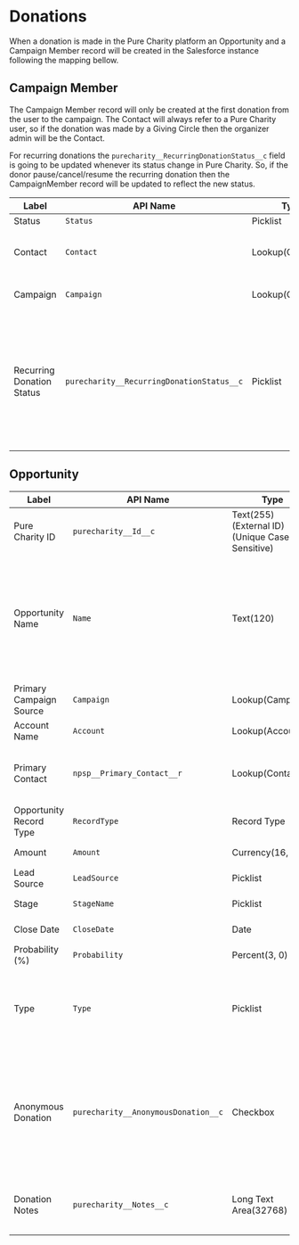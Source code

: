 # Donations

When a donation is made in the Pure Charity platform an Opportunity and a Campaign Member record will be created in the Salesforce instance following the mapping bellow.

## Campaign Member

The Campaign Member record will only be created at the first donation from the user to the campaign. The Contact will always refer to a Pure Charity user, so if the donation was made by a Giving Circle then the organizer admin will be the Contact.

For recurring donations the `purecharity__RecurringDonationStatus__c` field is going to be updated whenever its status change in Pure Charity. So, if the donor pause/cancel/resume the recurring donation then the CampaignMember record will be updated to reflect the new status.

Label | API Name | Type | Description
--- | --- | --- | ---
Status | `Status` | Picklist | "Backer"
Contact | `Contact` | Lookup(Contact) | Pure Charity User Contact
Campaign | `Campaign` | Lookup(Campaign) | Pure Charity Campaign
Recurring Donation Status | `purecharity__RecurringDonationStatus__c` | Picklist | Recurring donations current status ("active", "inactive", "cancelled" or "errored"). Empty for One time donations.

## Opportunity

Label | API Name | Type | Description
--- | --- | --- | ---
Pure Charity ID | `purecharity__Id__c` | Text(255) (External ID) (Unique Case Sensitive) | Internal Pure Charity ID
Opportunity Name | `Name` | Text(120) | A combination of Donor and Campaign name separated by a dash (i.e.: "John Doe - Some Fundraiser")
Primary Campaign Source | `Campaign` | Lookup(Campaign) | Pure Charity Campaign
Account Name | `Account` | Lookup(Account) | Donor Account
Primary Contact | `npsp__Primary_Contact__r` | Lookup(Contact) | Donor Contact (Nonprofit Starter Pack)
Opportunity Record Type | `RecordType` | Record Type | "Pure Charity Donation"
Amount | `Amount` | Currency(16, 2) | Donation amount
Lead Source | `LeadSource` | Picklist | "Fundraiser"
Stage | `StageName` | Picklist | "Closed Won"
Close Date | `CloseDate` | Date | Donation date
Probability (%) | `Probability` | Percent(3, 0) | "100%"
Type | `Type` | Picklist | "Recurring" for recurring donations and "One Time" for single donation
Anonymous Donation | `purecharity__AnonymousDonation__c` | Checkbox | `true` when donor decided to do not share his donation amount, email, and location with the fundraiser organizer
Donation Notes | `purecharity__Notes__c` | Long Text Area(32768) | Notes added by donor in the checkout screen
